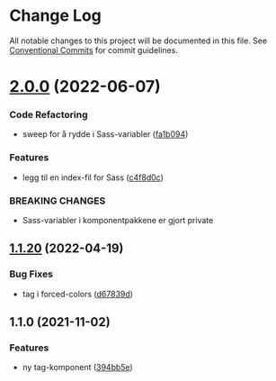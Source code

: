 # Change Log

All notable changes to this project will be documented in this file.
See [Conventional Commits](https://conventionalcommits.org) for commit guidelines.

# [2.0.0](https://github.com/fremtind/jokul/compare/@fremtind/jkl-tag@1.1.23...@fremtind/jkl-tag@2.0.0) (2022-06-07)

### Code Refactoring

-   sweep for å rydde i Sass-variabler ([fa1b094](https://github.com/fremtind/jokul/commit/fa1b094189c2958d5407334ae063d36461229b11))

### Features

-   legg til en index-fil for Sass ([c4f8d0c](https://github.com/fremtind/jokul/commit/c4f8d0cd31bcab0706a49be1bdf0214fbbbbf646))

### BREAKING CHANGES

-   Sass-variabler i komponentpakkene er gjort private

## [1.1.20](https://github.com/fremtind/jokul/compare/@fremtind/jkl-tag@1.1.19...@fremtind/jkl-tag@1.1.20) (2022-04-19)

### Bug Fixes

-   tag i forced-colors ([d67839d](https://github.com/fremtind/jokul/commit/d67839d13b5966c17241126c5f943bc0c7eeed15))

## 1.1.0 (2021-11-02)

### Features

-   ny tag-komponent ([394bb5e](https://github.com/fremtind/jokul/commit/394bb5e6626056291894ab41cf642f68571bb6a3))
